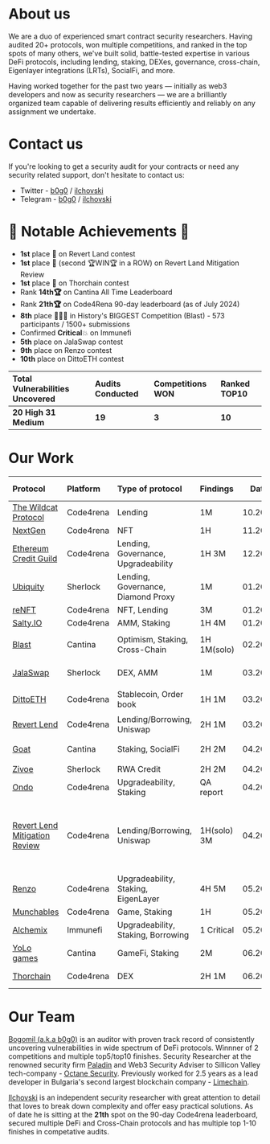 # About us

We are a duo of experienced smart contract security researchers. Having audited 20+ protocols, won multiple competitions, and ranked in the top spots of many others, we've built solid, battle-tested expertise in various DeFi protocols, including lending, staking, DEXes, governance, cross-chain, Eigenlayer integrations (LRTs), SocialFi, and more.

Having worked together for the past two years — initially as web3 developers and now as security researchers — we are a brilliantly organized team capable of delivering results efficiently and reliably on any assignment we undertake.

# Contact us
If you're looking to get a security audit for your contracts or need any security related support, don't hesitate to contact us:
- Twitter - [b0g0](https://x.com/xb0g0) / [ilchovski](https://x.com/ilchovski98)
- Telegram - [b0g0](https://t.me/xb0g0) / [ilchovski](https://t.me/ilchovski)

# 🥇 Notable Achievements 🥇
- **1st** place 🥇 on Revert Land contest
- **1st** place 🥇 (second 🏆WIN🏆 in a ROW) on Revert Land Mitigation Review
- **1st** place 🥇 on Thorchain contest
- Rank **14th🏆** on Cantina All Time Leaderboard
- Rank **21th🏆** on Code4Rena 90-day leaderboard (as of July 2024)
- **8th** place 🏅🏅🏅 in History's BIGGEST Competition (Blast) - 573 participants / 1500+ submissions
- Confirmed **Critical**💥 on Immunefi
- **5th** place on JalaSwap contest
- **9th** place on Renzo contest
- **10th** place on DittoETH contest

<!-- ### Stats Summary -->

| Total Vulnerabilities Uncovered  | Audits Conducted  | Competitions WON | Ranked TOP10 
| :------------ | :------------| :------------ | :------------ |
|**20 High** **31 Medium** |**19** | **3** |**10**|


# Our Work

| Protocol                                                                  | Platform  | Type of protocol              | Findings| Date | My report|Info                                                                                     |
| :----------------------------------------------------------------------- | :-------- | :---------------------------- | :------------------------- |--- |:--------------------------------------------------------------------------------------------- |-------------------------| 
| [The Wildcat Protocol](https://code4rena.com/audits/2023-10-the-wildcat-protocol#top)  | Code4rena  | Lending              | 1M  | 10.2023             | [Open](./audits/contests/Code4rena/WildCat.md)| 
| [NextGen](https://code4rena.com/audits/2023-10-nextgen#top)  | Code4rena  | NFT              | 1H  | 11.2023             | [Open](./audits/contests/Code4rena/NextGen.md)| 
| [Ethereum Credit Guild](https://code4rena.com/audits/2023-12-ethereum-credit-guild#top)  | Code4rena  | Lending, Governance, Upgradeability             | 1H 3M  | 12.2023           | [Open](./audits/contests/Code4rena/ETHEREUM_CREDIT_GUILD.md) |
| [Ubiquity](https://audits.sherlock.xyz/audits/contests/138)  | Sherlock  | Lending, Governance, Diamond Proxy              |1M  | 01.2024            | [Open](./audits/contests/Sherlock/Ubiquity.md) | ranked **9th** out of **257**
| [reNFT](https://code4rena.com/audits/2024-01-renft#top)  | Code4rena  | NFT, Lending              | 3M  | 01.2024            | [Open](./audits/contests/Code4rena/reNFT_.md) |
| [Salty.IO](https://code4rena.com/audits/2024-01-saltyio#top)  | Code4rena  | AMM, Staking              | 1H 4M  | 01.2024            | [Open](./audits/contests/Code4rena/Salty.md) |
| [Blast](https://cantina.xyz/competitions/c90131b4-5c7c-4ebc-a1f3-8002d219bfe0)  | Cantina  | Optimism, Staking, Cross-Chain              | 1H 1M(solo)  | 02.2024            | Private Report | Ranked 🎖️**8th** out of **573**🎖️
| [JalaSwap](https://audits.sherlock.xyz/audits/contests/233)  | Sherlock  | DEX, AMM        | 1M  | 03.2024            | [Open](./audits/contests/Sherlock/JalaSwap.md) | Shared the 🎖️ **5th** spot
| [DittoETH](https://code4rena.com/audits/2024-03-dittoeth#top)  | Code4rena  | Stablecoin, Order book              | 1H 1M  | 03.2024             | [Open](./audits/contests/Code4rena/DittoETH.md)| Ranked **Top 10** ⭐️
| [Revert Lend](https://code4rena.com/audits/2024-03-revert-lend#top)  | Code4rena  | Lending/Borrowing, Uniswap        | 2H 1M  | 03.2024            | [Open](./audits/contests/Code4rena/Revert.md) | Ranked **1st** 🥇
| [Goat](https://cantina.xyz/competitions/f214cf86-cc80-40c0-a70b-e9bb25d7ac80)  | Cantina  | Staking, SocialFi        | 2H 2M  | 04.2024            | Private Report | Ranked **Top 10** ⭐️
| [Zivoe](https://audits.sherlock.xyz/contests/280)  | Sherlock  | RWA Credit              | 2H 2M  | 04.2024             | [Open](./audits/contests/Sherlock/Zivoe.md)| 
| [Ondo](https://code4rena.com/audits/2024-03-ondo-finance#top)  | Code4rena  | Upgradeability, Staking        | QA report  | 04.2024            | [Open](https://github.com/code-423n4/2024-03-ondo-finance-findings/issues/134) |
| [Revert Lend Mitigation Review](https://code4rena.com/audits/2024-04-revert-lend-mitigation-review#top)  | Code4rena  | Lending/Borrowing, Uniswap | 1H(solo) 3M  | 04.2024            | [Open](./audits/contests/Code4rena/Revert_Mitigation.md) | Ranked **1st** 🥇 / Found **80%** of newly introduced vulnerabilities / Found the only **HIGH**
| [Renzo](https://code4rena.com/audits/2024-04-renzo#top)  | Code4rena  | Upgradeability, Staking, EigenLayer  | 4H 5M  | 05.2024            | [Open](./audits/contests/Code4rena/Renzo.md) | Ranked **9th** ⭐️
| [Munchables](https://code4rena.com/audits/2024-05-munchables#top)  | Code4rena  | Game, Staking  | 1H  | 05.2024            | [Open](./audits/contests/Code4rena/Munchables.md) | 
| [Alchemix](https://immunefi.com/boost/alchemix-boost/)  | Immunefi  | Upgradeability, Staking, Borrowing  | 1 Critical  | 05.2024            | [Open](./audits/contests/Immunefi/Alchemix.MD) | Found a **Critical** 💥
| [YoLo games](https://cantina.xyz/competitions/a2c3cc6a-e384-495f-9751-5d7e657bc219)  | Cantina  | GameFi, Staking  | 2M  | 06.2024            | Private Report | Ranked **9th** ⭐️
| [Thorchain](https://code4rena.com/audits/2024-06-thorchain#top)  | Code4rena  | DEX  | 2H 1M  | 06.2024            | Coming Soon | Ranked **1st** 🥇

# Our Team

[Bogomil (a.k.a b0g0)](https://github.com/BogoCvetkov/portfolio) is an auditor with proven track record of consistently uncovering vulnerabilities in wide spectrum of DeFi protocols. Winnner of 2 competitions and multiple top5/top10 finishes. Security Researcher at the renowned security firm [Paladin](https://paladinsec.co/) and Web3 Security Adviser to Sillicon Valley tech-company - [Octane Security](https://www.octane.security/). Previously worked for 2.5 years as a lead developer in Bulgaria's second largest blockchain company - [Limechain](https://limechain.tech/).

[Ilchovski](https://github.com/ilchovski98/portfolio) is an independent security researcher with great attention to detail that loves to break down complexity and offer easy practical solutions. As of date he is sitting at the **21th** spot on the 90-day Code4rena leaderboard, secured multiple DeFi and Cross-Chain protocols and has multiple top 1-10 finishes in competative audits.
